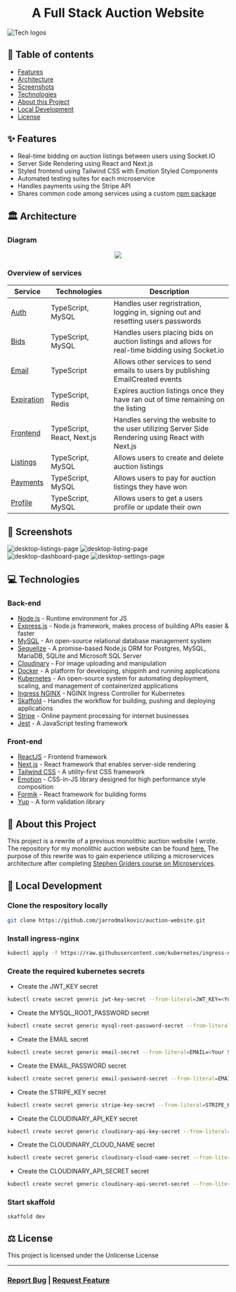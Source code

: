<h1 align="center">A Full Stack Auction Website</h1>

![Tech logos](https://i.ibb.co/f4Qc3Fj/tech-info-auction-website.png)

## 📝 Table of contents

- [Features](#-features)
- [Architecture](#-architecture)
- [Screenshots](#-screenshots)
- [Technologies](#-technologies)
- [About this Project](#-about-this-project)
- [Local Development](#-local-development)
- [License](#-license)

## ✨ Features

- Real-time bidding on auction listings between users using Socket.IO
- Server Side Rendering using React and Next.js
- Styled frontend using Tailwind CSS with Emotion Styled Components
- Automated testing suites for each microservice
- Handles payments using the Stripe API
- Shares common code among services using a custom [npm package](./src/common)


## 🏛️ Architecture 

### Diagram

<p align="center">
  <img src="https://i.ibb.co/X8sbvVt/auction-website-diagram.png" />
</p>

### Overview of services

| Service                             | Technologies               | Description             |
| ----------------------------------- | -------------------------- | ----------------------- |
| [Auth](./services/auth)         | TypeScript, MySQL          | Handles user regristration, logging in, signing out and resetting users passwords  |
| [Bids](./services/bid)          | TypeScript, MySQL          | Handles users placing bids on auction listings and allows for real-time bidding using Socket.io |
| [Email](./services/email)       | TypeScript                 | Allows other services to send emails to users by publishing EmailCreated events |
| [Expiration](./services/bid)    | TypeScript, Redis          | Expires auction listings once they have ran out of time remaining on the listing |
| [Frontend](./services/frontend) | TypeScript, React, Next.js | Handles serving the website to the user utilizing Server Side Rendering using React with Next.js |
| [Listings](./services/listings) | TypeScript, MySQL          | Allows users to create and delete auction listings |
| [Payments](./services/payments) | TypeScript, MySQL          | Allows users to pay for auction listings they have won   |
| [Profile](./services/profile)   | TypeScript, MySQL          | Allows users to get a users profile or update their own |

## 📸 Screenshots
![desktop-listings-page](https://i.ibb.co/CtKKwbt/desktop-listings-page.png)
![desktop-listing-page](https://i.ibb.co/vP7Wy1m/Listing-Screenshot.png)
![desktop-dashboard-page](https://i.ibb.co/m90KLbV/auction-website-dashboard-screenshot.png)
![desktop-settings-page](https://i.ibb.co/rvbxNw9/auction-website-profile-settings-screenshot.png)

## 💻 Technologies

### Back-end
- [Node.js](https://nodejs.org/en/) - Runtime environment for JS
- [Express.js](https://expressjs.com/) - Node.js framework, makes process of building APIs easier & faster
- [MySQL](https://www.mysql.com/) -  An open-source relational database management system
- [Sequelize](https://sequelize.org/) - A promise-based Node.js ORM for Postgres, MySQL, MariaDB, SQLite and Microsoft SQL Server
- [Cloudinary](https://cloudinary.com/) - For image uploading and manipulation
- [Docker](https://www.docker.com/) - A platform for developing, shippinh and running applications
- [Kubernetes](https://kubernetes.io/) -  An open-source system for automating deployment, scaling, and management of containerized applications
- [Ingress NGINX](https://kubernetes.github.io/ingress-nginx/) - NGINX Ingress Controller for Kubernetes
- [Skaffold](https://skaffold.dev/) - Handles the workflow for building, pushing and deploying applications
- [Stripe](https://stripe.com/) - Online payment processing for internet businesses
- [Jest](https://jestjs.io/) - A JavaScript testing framework

### Front-end
- [ReactJS](https://reactjs.org/) - Frontend framework
- [Next.js](https://nextjs.org/) - React framework that enables server-side rendering
- [Tailwind CSS](https://tailwindcss.com/) - A utility-first CSS framework
- [Emotion](https://emotion.sh/) - CSS-in-JS library designed for high performance style composition
- [Formik](https://formik.org/) - React framework for building forms
- [Yup](https://github.com/jquense/yup) - A form validation library

## 📙 About this Project

This project is a rewrite of a previous monolithic auction website I wrote. The repository for my monolithic auction website can be found [here.](https://github.com/jarrodmalkovic/auction-website-monolith) The purpose of this rewrite was to gain experience utilizing a microservices architecture after completing [Stephen Griders course on Microservices](https://www.udemy.com/course/microservices-with-node-js-and-react/).

## 🚀 Local Development


### Clone the respository locally

```bash
git clone https://github.com/jarrodmalkovic/auction-website.git
```

### Install ingress-nginx

```bash
kubectl apply -f https://raw.githubusercontent.com/kubernetes/ingress-nginx/controller-v0.44.0/deploy/static/provider/cloud/deploy.yaml
```

### Create the required kubernetes secrets

- Create the JWT_KEY secret

```bash
kubectl create secret generic jwt-key-secret --from-literal=JWT_KEY=<Your Secret Here>
```

- Create the MYSQL_ROOT_PASSWORD secret

```bash
kubectl create secret generic mysql-root-password-secret --from-literal=MYSQL_ROOT_PASSWORD=<Your Secret Here>
```

- Create the EMAIL secret

```bash
kubectl create secret generic email-secret --from-literal=EMAIL=<Your Secret Here>
```

- Create the EMAIL_PASSWORD secret

```bash
kubectl create secret generic email-password-secret --from-literal=EMAIL_PASSWORD=<Your Secret Here>
```

- Create the STRIPE_KEY secret

```bash
kubectl create secret generic stripe-key-secret --from-literal=STRIPE_KEY=<Your Secret Here>
```

- Create the CLOUDINARY_API_KEY secret

```bash
kubectl create secret generic cloudinary-api-key-secret --from-literal=CLOUDINARY_API_KEY=<Your Secret Here>
```

- Create the CLOUDINARY_CLOUD_NAME secret

```bash
kubectl create secret generic cloudinary-cloud-name-secret --from-literal=CLOUDINARY_CLOUD_NAME=<Your Secret Here>
```

- Create the CLOUDINARY_API_SECRET secret

```bash
kubectl create secret generic cloudinary-api-secret-secret --from-literal=CLOUDINARY_API_SECRET=<Your Secret Here>
```

### Start skaffold

```basb
skaffold dev
```

## ⚖️ License

This project is licensed under the Unlicense License

<hr>

<h3>
  <a href="https://github.com/jarrodmalkovic/auction-website/issues">Report Bug</a> |
  <a href="https://github.com/jarrodmalkovic/auction-website/issues">Request Feature</a> 
</h3>
